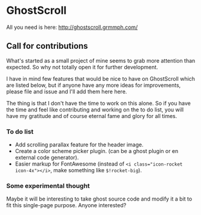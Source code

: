 # GhostScroll
All you need is here:
http://ghostscroll.grmmph.com/

## Call for contributions 
What's started as a small project of mine seems to grab more attention than expected. So why not totally open it for further development.

I have in mind few features that would be nice to have on GhostScroll which are listed below, but if anyone have any more ideas for improvements, please file and issue and I'll add them here here.

The thing is that I don't have the time to work on this alone. So if you have the time and feel like contributing and working on the to do list, you will have my gratitude and of course eternal fame and glory for all times.

### To do list
* Add scrolling parallax feature for the header image.
* Create a color scheme picker plugin. (can be a ghost plugin or en external code generator).
* Easier markup for FontAwesome (instead of `<i class="icon-rocket icon-4x"></i>`, make something like `$!rocket-big`).

### Some experimental thought
Maybe it will be interesting to take ghost source code and modify it a bit to fit this single-page purpose. Anyone interested?

